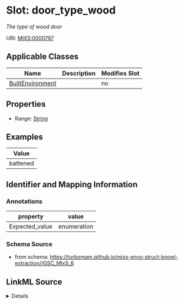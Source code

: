 # Slot: door_type_wood


_The type of wood door_



URI: [MIXS:0000797](https://w3id.org/mixs/0000797)



<!-- no inheritance hierarchy -->




## Applicable Classes

| Name | Description | Modifies Slot |
| --- | --- | --- |
[BuiltEnvironment](BuiltEnvironment.md) |  |  no  |







## Properties

* Range: [String](String.md)






## Examples

| Value |
| --- |
| battened |

## Identifier and Mapping Information





### Annotations

| property | value |
| --- | --- |
| Expected_value | enumeration |



### Schema Source


* from schema: https://turbomam.github.io/mixs-envo-struct-knowl-extraction//GSC_MIxS_6




## LinkML Source

<details>
```yaml
name: door_type_wood
annotations:
  Expected_value:
    tag: Expected_value
    value: enumeration
description: The type of wood door
title: door type, wood
notes:
- door
- type
examples:
- value: battened
from_schema: https://turbomam.github.io/mixs-envo-struct-knowl-extraction//GSC_MIxS_6
rank: 1000
string_serialization: '[bettened and ledged|battened|ledged and braced|battened|ledged
  and framed|battened|ledged, braced and frame|framed and paneled|glashed or sash|flush|louvered|wire
  gauged]'
slot_uri: MIXS:0000797
multivalued: false
alias: door_type_wood
domain_of:
- BuiltEnvironment
range: string
required: false
recommended: false

```
</details>